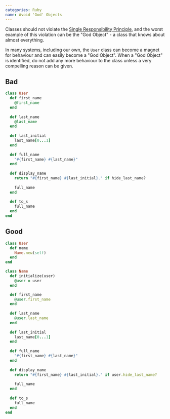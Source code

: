 ```yaml
---
categories: Ruby
name: Avoid 'God' Objects
---
```


Classes should not violate the [Single Responsibility Principle](https://en.wikipedia.org/wiki/Single_responsibility_principle), and the worst example of this violation can be the "God Object" - a class that knows about almost everything.

In many systems, including our own, the `User` class can become a magnet for behaviour and can easily become a "God Object". When a "God Object" is identified, do not add any more behaviour to the class unless a very compelling reason can be given.

## Bad

````ruby
class User
  def first_name
    @first_name
  end
  
  def last_name
    @last_name
  end
  
  def last_initial
    last_name[0...1]
  end
  
  def full_name
    "#{first_name} #{last_name}"
  end
  
  def display_name
    return "#{first_name} #{last_initial}." if hide_last_name?
    
    full_name
  end
  
  def to_s
    full_name
  end
end
````

## Good

````ruby
class User
  def name
    Name.new(self)
  end
end

class Name
  def initialize(user)
    @user = user
  end

  def first_name
    @user.first_name
  end
  
  def last_name
    @user.last_name
  end
  
  def last_initial
    last_name[0...1]
  end
  
  def full_name
    "#{first_name} #{last_name}"
  end
  
  def display_name
    return "#{first_name} #{last_initial}." if user.hide_last_name?
    
    full_name
  end
  
  def to_s
    full_name
  end
end
````

